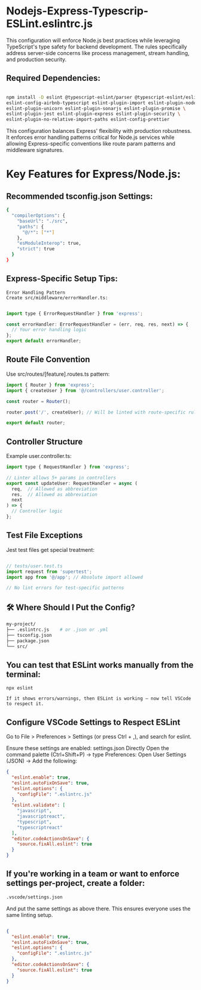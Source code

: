 # Nodejs-Express-Typescrip-ESLint.eslintrc.js
This configuration will enforce Node.js best practices while leveraging TypeScript's type safety for backend development. The rules specifically address server-side concerns like process management, stream handling, and production security.


## Required Dependencies:

```bash

npm install -D eslint @typescript-eslint/parser @typescript-eslint/eslint-plugin \
eslint-config-airbnb-typescript eslint-plugin-import eslint-plugin-node \
eslint-plugin-unicorn eslint-plugin-sonarjs eslint-plugin-promise \
eslint-plugin-jest eslint-plugin-express eslint-plugin-security \
eslint-plugin-no-relative-import-paths eslint-config-prettier

```
This configuration balances Express' flexibility with production robustness. It enforces error handling patterns critical for Node.js services while allowing Express-specific conventions like route param patterns and middleware signatures.

# Key Features for Express/Node.js:
## Recommended tsconfig.json Settings:

```bash
{
  "compilerOptions": {
    "baseUrl": "./src",
    "paths": {
      "@/*": ["*"]
    },
    "esModuleInterop": true,
    "strict": true
  }
}

```

## Express-Specific Setup Tips:

    Error Handling Pattern
    Create src/middleware/errorHandler.ts:

```js

import type { ErrorRequestHandler } from 'express';

const errorHandler: ErrorRequestHandler = (err, req, res, next) => {
  // Your error handling logic
};
export default errorHandler;

```

## Route File Convention
Use src/routes/[feature].routes.ts pattern:

```js
import { Router } from 'express';
import { createUser } from '@/controllers/user.controller';

const router = Router();

router.post('/', createUser); // Will be linted with route-specific rules

export default router;

```

## Controller Structure
Example user.controller.ts:

```js
import type { RequestHandler } from 'express';

// Linter allows 5+ params in controllers
export const updateUser: RequestHandler = async (
  req,  // Allowed as abbreviation
  res,  // Allowed as abbreviation
  next
) => {
  // Controller logic
};

```


## Test File Exceptions
Jest test files get special treatment:

```js

// tests/user.test.ts
import request from 'supertest';
import app from '@/app'; // Absolute import allowed

// No lint errors for test-specific patterns

```

## 🛠 Where Should I Put the Config?

```bash
my-project/
├── .eslintrc.js    # or .json or .yml
├── tsconfig.json
├── package.json
└── src/

```
## You can test that ESLint works manually from the terminal:

```batch
npx eslint 

If it shows errors/warnings, then ESLint is working — now tell VSCode to respect it.
```


## Configure VSCode Settings to Respect ESLint

Go to File > Preferences > Settings  (or press Ctrl + ,), and search for eslint. 

Ensure these settings are enabled: 
settings.json Directly
Open the command palette (Ctrl+Shift+P) → type Preferences: Open User Settings (JSON) → Add the following:
```json
{
  "eslint.enable": true,
  "eslint.autoFixOnSave": true,
  "eslint.options": {
    "configFile": ".eslintrc.js"
  },
  "eslint.validate": [
    "javascript",
    "javascriptreact",
    "typescript",
    "typescriptreact"
  ],
  "editor.codeActionsOnSave": {
    "source.fixAll.eslint": true
  }
}

```

## If you're working in a team or want to enforce settings per-project, create a folder:


```bash
.vscode/settings.json
```
And put the same settings as above there. This ensures everyone uses the same linting setup.

```json

{
  "eslint.enable": true,
  "eslint.autoFixOnSave": true,
  "eslint.options": {
    "configFile": ".eslintrc.js"
  },
  "editor.codeActionsOnSave": {
    "source.fixAll.eslint": true
  }
}
```
